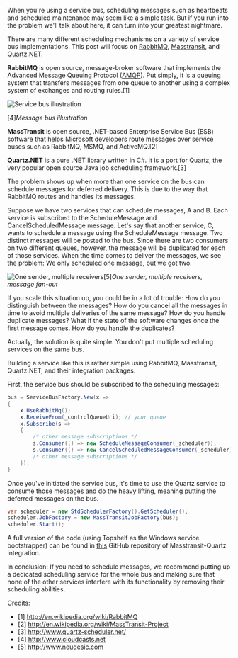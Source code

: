 When you're using a service bus, scheduling messages such as heartbeats and scheduled maintenance may seem like a simple task. But if you run into the problem we'll talk about here, it can turn into your greatest nightmare.

There are many different scheduling mechanisms on a variety of service bus implementations. This post will focus on [RabbitMQ](http://www.rabbitmq.com/), [Masstransit](http://masstransit-project.com/), and [Quartz.NET](http://www.quartz-scheduler.net/).

**RabbitMQ** is open source, message-broker software that implements the Advanced Message Queuing Protocol ([AMQP](http://en.wikipedia.org/wiki/Advanced_Message_Queuing_Protocol)). Put simply, it is a queuing system that transfers messages from one queue to another using a complex system of exchanges and routing rules.[1]

![Service bus illustration](https://cloudcasts4storage.blob.core.windows.net/bookimages/ServiceBusOverview_files/image005.png)

[4]*Message bus illustration*

**MassTransit** is open source, .NET-based Enterprise Service Bus (ESB) software that helps Microsoft developers route messages over service buses such as RabbitMQ, MSMQ, and ActiveMQ.[2]

**Quartz.NET** is a pure .NET library written in C#. It is a port for Quartz, the very popular open source Java job scheduling framework.[3]

The problem shows up when more than one service on the bus can schedule messages for deferred delivery. This is due to the way that RabbitMQ routes and handles its messages.

Suppose we have two services that can schedule messages,  A and B. Each service is subscribed to the ScheduleMessage and CancelScheduledMessage message. Let's say that another service, C, wants to schedule a message using the ScheduleMessage message. Two distinct messages will be posted to the bus. Since there are two consumers on two different queues, however, the message will be duplicated for each of those services. When the time comes to deliver the messages, we see the problem: We only scheduled one message, but we got two.

![One sender, multiple receivers](http://www.neudesic.com/wp-content/uploads/2014/01/servicebus6.jpg)[5]*One sender, multiple receivers, message fan-out*

If you scale this situation up, you could be in a lot of trouble:
How do you distinguish between the messages?
How do you cancel all the messages in time to avoid multiple deliveries of the same message?
How do you handle duplicate messages?
What if the state of the software changes once the first message comes. How do you handle the duplicates?

Actually, the solution is quite simple. You don't put multiple scheduling services on the same bus.

Building a service like this is rather simple using RabbitMQ, Masstransit, Quartz.NET, and their integration packages.

First, the service bus should be subscribed to the scheduling messages:
```C#
bus = ServiceBusFactory.New(x =>
{
	x.UseRabbitMq();
    x.ReceiveFrom(_controlQueueUri); // your queue
    x.Subscribe(s =>
	{
		/* other message subscriptions */
		s.Consumer(() => new ScheduleMessageConsumer(_scheduler));
		s.Consumer(() => new CancelScheduledMessageConsumer(_scheduler));
		/* other message subscriptions */
	});
}
```
Once you've initiated the service bus, it's time to use the Quartz service to consume those messages and do the heavy lifting, meaning putting the deferred messages on the bus.
```C#
var scheduler = new StdSchedulerFactory().GetScheduler();
scheduler.JobFactory = new MassTransitJobFactory(bus);
scheduler.Start();
```
A full version of the code (using Topshelf as the Windows service bootstrapper) can be found in [this](https://github.com/MassTransit/MassTransit-Quartz/tree/master/src/MassTransit.QuartzService) GitHub repository of Masstransit-Quartz integration.

In conclusion: If you need to schedule messages, we recommend putting up a dedicated scheduling service for the whole bus and making sure that none of the other services interfere with its functionality by removing their scheduling abilities.

Credits:

* [1] http://en.wikipedia.org/wiki/RabbitMQ
* [2] http://en.wikipedia.org/wiki/MassTransit-Project
* [3] http://www.quartz-scheduler.net/
* [4] http://www.cloudcasts.net
* [5] http://www.neudesic.com

